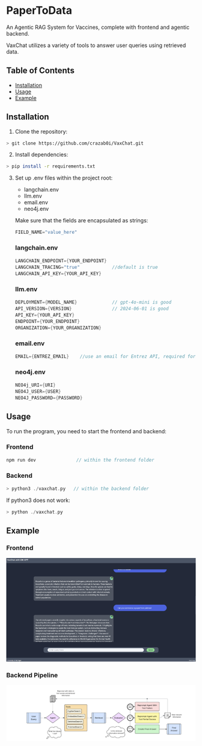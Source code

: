 # PaperToData
An Agentic RAG System for Vaccines, complete with frontend and agentic backend. 

VaxChat utilizes a variety of tools to answer user queries using retrieved data.
## Table of Contents 
- [Installation](#installation) 
- [Usage](#usage) 
- [Example](#example) 

## Installation
1. Clone the repository: 
```bash 
> git clone https://github.com/crazab0i/VaxChat.git
```

2. Install dependencies:
```bash
> pip install -r requirements.txt
```

3. Set up .env files within the project root:  

	- langchain.env 
	- llm.env
    - email.env
    - neo4j.env

	Make sure that the fields are encapsulated as strings:
	```cpp
	FIELD_NAME="value_here"
	```

	### langchain.env
	```cpp
	LANGCHAIN_ENDPOINT={YOUR_ENDPOINT}
	LANGCHAIN_TRACING="true" 			//default is true
	LANGCHAIN_API_KEY={YOUR_API_KEY}
	```
	### llm.env
	```cpp
	DEPLOYMENT={MODEL_NAME} 			// gpt-4o-mini is good
	API_VERSION={VERSION} 				// 2024-06-01 is good
	API_KEY={YOUR_API_KEY}
	ENDPOINT={YOUR_ENDPOINT}
	ORGANIZATION={YOUR_ORGANIZATION} 
	```
  	### email.env
	```cpp
	EMAIL={ENTREZ_EMAIL}    //use an email for Entrez API, required for PubMed API searching
	```
	### neo4j.env
	```cpp
	NEO4j_URI={URI}
	NEO4J_USER={USER}
	NEO4J_PASSWORD={PASSWORD}
	```

## Usage
To run the program, you need to start the frontend and backend: 
### Frontend 
```cpp
npm run dev               // within the frontend folder
```
### Backend 
```cpp
> python3 ./vaxchat.py   // within the backend folder
```
If python3 does not work:
```cpp
> python ./vaxchat.py
```


## Example
### Frontend
![Screenshot](./readme_img/interface.png)
### Backend Pipeline
![Screenshot](./readme_img/flowchart.png)




